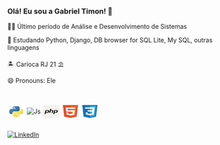 ### Olá! Eu sou a Gabriel Timon! 👋

👩‍🎓 Último período de Análise e Desenvolvimento de Sistemas

🌱 Estudando Python, Django, DB browser for SQL Lite, My SQL, outras linguagens

🏝 Carioca RJ 21 ⛱

😄 Pronouns: Ele


##  
<div style="display: inline_block"><br>
  <img align="center" alt="Python" height="30" width="40" src="https://raw.githubusercontent.com/devicons/devicon/master/icons/python/python-original.svg">   
  <img align="center" alt="Js" height="30" width="40" src="![image](https://github.com/Gabriel-Timon/Python-Projects/assets/173266996/d8e99484-4a09-4b0a-b29e-07e9b4ab32f1)">
  <img align="center" alt="PHP" height="30" width="40" src="https://raw.githubusercontent.com/tandpfun/skill-icons/59059d9d1a2c092696dc66e00931cc1181a4ce1f/icons/PHP-Light.svg">
  <img align="center" alt="HTML" height="30" width="40" src="https://raw.githubusercontent.com/devicons/devicon/master/icons/html5/html5-original.svg">
  <img align="center" alt="CSS" height="30" width="40" src="https://raw.githubusercontent.com/devicons/devicon/master/icons/css3/css3-original.svg">

</div>

##
  
<div style="display: inline_block"> 

  
   	
  [![LinkedIn](https://img.shields.io/badge/LinkedIn-000?style=for-the-badge&logo=linkedin&logoColor=0E76A8)](www.linkedin.com/in/gabriel-timon-955b36180)
  
    
 </div>
